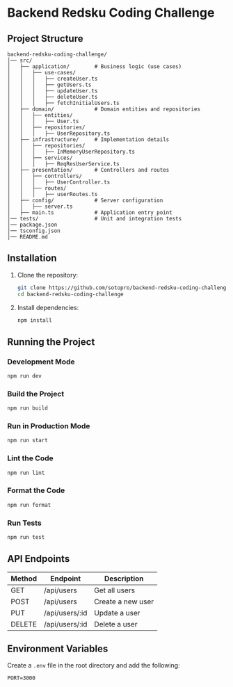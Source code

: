# Backend Redsku Coding Challenge

## Project Structure

```
backend-redsku-coding-challenge/
│── src/
│   ├── application/        # Business logic (use cases)
│   │   ├── use-cases/
│   │   │   ├── createUser.ts
│   │   │   ├── getUsers.ts
│   │   │   ├── updateUser.ts
│   │   │   ├── deleteUser.ts
│   │   │   ├── fetchInitialUsers.ts
│   ├── domain/             # Domain entities and repositories
│   │   ├── entities/
│   │   │   ├── User.ts
│   │   ├── repositories/
│   │   │   ├── UserRepository.ts
│   ├── infrastructure/     # Implementation details
│   │   ├── repositories/
│   │   │   ├── InMemoryUserRepository.ts
│   │   ├── services/
│   │   │   ├── ReqResUserService.ts
│   ├── presentation/       # Controllers and routes
│   │   ├── controllers/
│   │   │   ├── UserController.ts
│   │   ├── routes/
│   │   │   ├── userRoutes.ts
│   ├── config/             # Server configuration
│   │   ├── server.ts
│   ├── main.ts             # Application entry point
│── tests/                  # Unit and integration tests
│── package.json
│── tsconfig.json
│── README.md
```

## Installation

1. Clone the repository:

   ```sh
   git clone https://github.com/sotopro/backend-redsku-coding-challenge.git
   cd backend-redsku-coding-challenge
   ```

2. Install dependencies:
   ```sh
   npm install
   ```

## Running the Project

### Development Mode

```sh
npm run dev
```

### Build the Project

```sh
npm run build
```

### Run in Production Mode

```sh
npm run start
```

### Lint the Code

```sh
npm run lint
```

### Format the Code

```sh
npm run format
```

### Run Tests

```sh
npm run test
```

## API Endpoints

| Method | Endpoint       | Description       |
| ------ | -------------- | ----------------- |
| GET    | /api/users     | Get all users     |
| POST   | /api/users     | Create a new user |
| PUT    | /api/users/:id | Update a user     |
| DELETE | /api/users/:id | Delete a user     |

## Environment Variables

Create a `.env` file in the root directory and add the following:

```
PORT=3000
```
